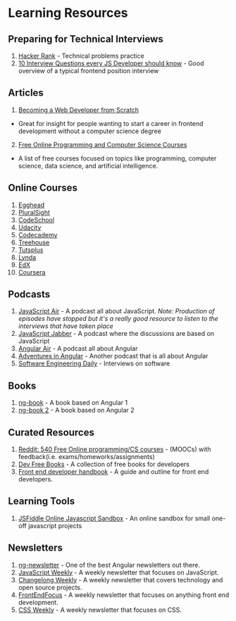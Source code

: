 # Learning Resources

## Preparing for Technical Interviews

1. [Hacker Rank](https://www.hackerrank.com/) - Technical problems practice
2. [10 Interview Questions every JS Developer should know](https://medium.com/javascript-scene/10-interview-questions-every-javascript-developer-should-know-6fa6bdf5ad95#.dxox076zp) - Good overview of a typical frontend position interview

## Articles

1. [Becoming a Web Developer from Scratch](https://medium.com/@sgarcia.dev/my-journey-to-becoming-a-web-developer-from-scratch-without-a-cs-degree-2-years-later-and-what-i-4a7fd2ff5503#.o6dovu9fy)
- Great for insight for people wanting to start a career in frontend development without a computer science degree
2. [Free Online Programming and Computer Science Courses](https://medium.freecodecamp.com/370-free-online-programming-computer-science-courses-you-can-start-this-month-fc5b9867769e#.8e15joe88)
- A list of free courses focused on topics like programming, computer science, data science, and artificial intelligence.

## Online Courses
1. [Egghead](http://www.egghead.io)
2. [PluralSight](https://www.pluralsight.com/) 
3. [CodeSchool](https://www.codeschool.com/)
4. [Udacity](https://www.udacity.com/)
5. [Codecademy](https://www.codecademy.com/)
6. [Treehouse](https://teamtreehouse.com/)
7. [Tutsplus](https://tutsplus.com/)
8. [Lynda](https://www.lynda.com/)
9. [EdX](https://www.edx.org/)
10. [Coursera](https://www.coursera.org/)

## Podcasts

1. [JavaScript Air](https://itunes.apple.com/us/podcast/javascript-air/id1066446588?mt=2) - A podcast all about JavaScript. *Note: Production of episodes have stopped but it's a really good resource to listen to the interviews that have taken place*
2. [JavaScript Jabber](https://itunes.apple.com/us/podcast/javascript-jabber/id496893300?mt=2) - A podcast where the discussions are based on JavaScript 
3. [Angular Air](https://itunes.apple.com/us/podcast/angular-air/id940806858?mt=2) - A podcast all about Angular
4. [Adventures in Angular](https://itunes.apple.com/us/podcast/adventures-in-angular/id907361052?mt=2) - Another podcast that is all about Angular
5. [Software Engineering Daily](https://itunes.apple.com/us/podcast/software-engineering-daily/id1019576853?mt=2) - Interviews on software

## Books

1. [ng-book](https://www.ng-book.com/) - A book based on Angular 1
2. [ng-book 2](https://www.ng-book.com/2/) - A book based on Angular 2

## Curated Resources

1. [Reddit: 540 Free Online programming/CS courses](https://www.reddit.com/r/learnprogramming/comments/5bmg2b/heres_a_list_of_540_free_online_programmingcs/) - (MOOCs) with feedback(i.e. exams/homeworks/assignments)
2. [Dev Free Books](https://devfreebooks.github.io/) - A collection of free books for developers
3. [Front end developer handbook](https://www.gitbook.com/book/frontendmasters/front-end-handbook-2017/details) - A guide and outline for front end developers.

## Learning Tools

1. [JSFiddle Online Javascript Sandbox](https://jsfiddle.net/) - An online sandbox for small one-off javascript projects

## Newsletters

1. [ng-newsletter](http://cur.ng-newsletter.com/issues/) - One of the best Angular newsletters out there.
2. [JavaScript Weekly](http://javascriptweekly.com/issues) - A weekly newsletter that focuses on JavaScript.
3. [Changelong Weekly](https://changelog.com/weekly/archive) - A weekly newsletter that covers technology and open source projects.
4. [FrontEndFocus](http://frontendfocus.co/issues) - A weekly newsletter that focuses on anything front end development.
5. [CSS Weekly](http://css-weekly.com/archives/) - A weekly newsletter that focuses on CSS.
